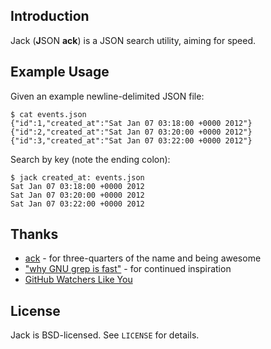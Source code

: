 ## Introduction

Jack (**J**SON **ack**) is a JSON search utility, aiming for speed.

## Example Usage

Given an example newline-delimited JSON file:

	$ cat events.json
    {"id":1,"created_at":"Sat Jan 07 03:18:00 +0000 2012"}
    {"id":2,"created_at":"Sat Jan 07 03:20:00 +0000 2012"}
    {"id":3,"created_at":"Sat Jan 07 03:22:00 +0000 2012"}

Search by key (note the ending colon):

    $ jack created_at: events.json
    Sat Jan 07 03:18:00 +0000 2012
    Sat Jan 07 03:20:00 +0000 2012
    Sat Jan 07 03:22:00 +0000 2012

## Thanks

* [ack](http://betterthangrep.com/) - for three-quarters of the name
  and being awesome
* ["why GNU grep is fast"](http://lists.freebsd.org/pipermail/freebsd-current/2010-August/019310.html) - for continued inspiration
* [GitHub Watchers Like You](https://github.com/jcsalterego/jack/watchers)

## License

Jack is BSD-licensed. See `LICENSE` for details.

